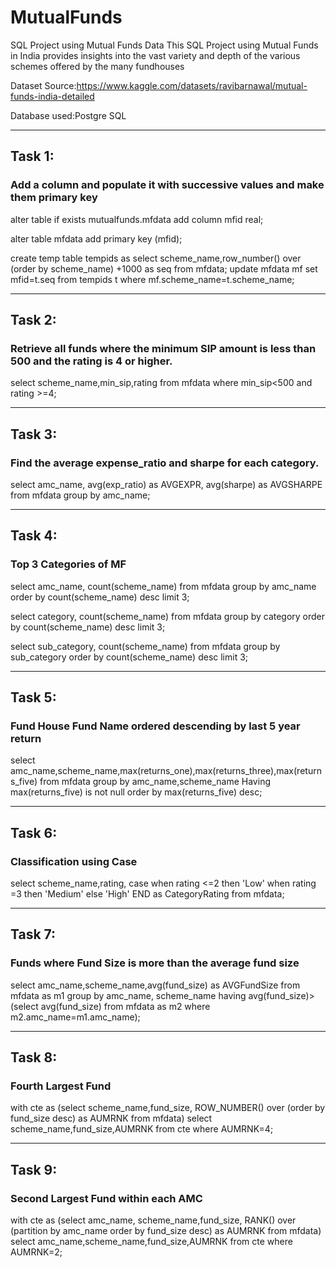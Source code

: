 # MutualFunds
SQL Project using Mutual Funds Data
This SQL Project using Mutual Funds in India provides insights into the vast variety and depth of the various schemes offered by the many fundhouses

Dataset Source:https://www.kaggle.com/datasets/ravibarnawal/mutual-funds-india-detailed

Database used:Postgre SQL

------------------------------------------------------------------------------------------------

## Task 1:
### Add a column and populate it with successive values and make them primary key

alter table if exists mutualfunds.mfdata
    add column mfid real;
	
alter table mfdata
	add primary key (mfid);

create temp table tempids as
select scheme_name,row_number() over (order by scheme_name) +1000 as seq
from mfdata;
update mfdata mf
set mfid=t.seq
from tempids t
where mf.scheme_name=t.scheme_name;

------------------------------------------------------------------------------------------------

## Task 2:
### Retrieve all funds where the minimum SIP amount is less than 500 and the rating is 4 or higher.

select scheme_name,min_sip,rating from mfdata where min_sip<500 and rating >=4;

------------------------------------------------------------------------------------------------

## Task 3:
### Find the average expense_ratio and sharpe for each category.

select amc_name, avg(exp_ratio) as AVGEXPR, avg(sharpe) as AVGSHARPE from mfdata
group by amc_name;

------------------------------------------------------------------------------------------------

## Task 4:
### Top 3 Categories of MF

select amc_name, count(scheme_name) from mfdata  group by amc_name order by count(scheme_name) desc limit 3;

select category, count(scheme_name) from mfdata group by category order by count(scheme_name) desc limit 3;

select sub_category, count(scheme_name) from mfdata group by sub_category order by count(scheme_name) desc limit 3;

------------------------------------------------------------------------------------------------

## Task 5:
### Fund House Fund Name ordered descending by last 5 year return

select amc_name,scheme_name,max(returns_one),max(returns_three),max(returns_five)
from mfdata group by amc_name,scheme_name 
Having max(returns_five) is not null
order by max(returns_five) desc;

------------------------------------------------------------------------------------------------

## Task 6:
### Classification using Case

select scheme_name,rating,
case
when rating <=2 then 'Low'
when rating =3 then 'Medium'
else 'High' END
as CategoryRating
from mfdata;

------------------------------------------------------------------------------------------------

## Task 7:
### Funds where Fund Size is more than the average fund size

select amc_name,scheme_name,avg(fund_size) as AVGFundSize from mfdata as m1
group by amc_name, scheme_name
having avg(fund_size)>
(select avg(fund_size) from mfdata as m2
where m2.amc_name=m1.amc_name);

------------------------------------------------------------------------------------------------

## Task 8:
### Fourth Largest Fund

with cte as
(select scheme_name,fund_size,
ROW_NUMBER() over (order by fund_size desc) as AUMRNK
from mfdata)
select scheme_name,fund_size,AUMRNK from cte where AUMRNK=4;

------------------------------------------------------------------------------------------------

## Task 9:
### Second Largest Fund within each AMC

with cte as
(select amc_name, scheme_name,fund_size,
RANK() over (partition by amc_name order by fund_size desc) as AUMRNK
from mfdata)
select amc_name,scheme_name,fund_size,AUMRNK from cte where AUMRNK=2;
